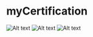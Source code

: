 # myCertification
![Alt text](https://github.com/hang-wang/myCertification/blob/master/Screen%20Shot%202016-02-19%20at%2010.05.32%20AM.png?raw=true "Udacity")
![Alt text](https://github.com/hang-wang/myCertification/blob/master/Screen%20Shot%202016-02-12%20at%204.50.58%20PM.png?raw=true "Oracle")
![Alt text](https://github.com/hang-wang/myCertification/blob/master/Screen%20Shot%202016-02-12%20at%204.51.41%20PM.png?raw=true "Oracle")
